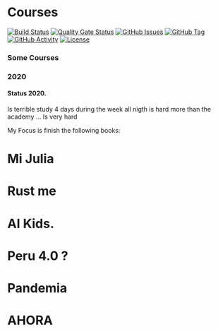 # Courses
[![Build Status](https://travis-ci.org/unimauro/Courses.svg?branch=master)](https://travis-ci.org/unimauro/Courses)
[![Quality Gate Status](https://sonarcloud.io/api/project_badges/measure?project=unimauro_Courses&metric=alert_status)](https://sonarcloud.io/dashboard?id=unimauro_Courses)
[![GitHub Issues](https://img.shields.io/github/issues/unimauro/Courses.svg)](https://github.com/unimauro/Courses/issues)
[![GitHub Tag](https://img.shields.io/github/tag-date/unimauro/Courses.svg?style=plastic)](https://github.com/unimauro/Courses/tags/)
[![GitHub Activity](https://img.shields.io/github/last-commit/unimauro/Courses.svg)](https://github.com/unimauro/Courses/graphs/commit-activity)
[![License](https://img.shields.io/badge/License-Apache%202.0-blue.svg)](https://opensource.org/licenses/Apache-2.0)

### Some Courses

### 2020

#### Status 2020.

Is terrible study 4 days during the week all nigth is hard more than the academy ... Is very hard

My Focus is finish the following books:

# Mi Julia 
# Rust me 
# AI Kids.
# Peru 4.0 ?
# Pandemia

# AHORA
